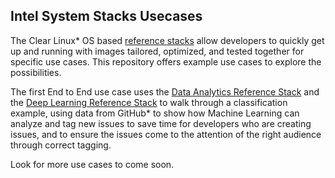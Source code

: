 ## Intel System Stacks Usecases

The Clear Linux* OS  based [reference stacks](https://github.com/intel/stacks) allow developers to quickly get up and running with images tailored, optimized, and tested together for specific use cases. This repository offers example use cases to explore the possibilities.

The first End to End use case uses the [Data Analytics Reference Stack](https://clearlinux.org/stacks/data-analytics) and the [Deep Learning Reference Stack](https://clearlinux.org/stacks/deep-learning) to walk through a classification example, using data from GitHub* to show how Machine Learning can analyze and tag new issues to save time for developers who are creating issues, and to ensure the issues come to the attention of the right audience through correct tagging.

Look for more use cases to come soon.

